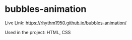 # bubbles-animation
Live Link: https://rhythm1950.github.io/bubbles-animation/

Used in the project: HTML, CSS
